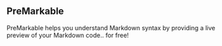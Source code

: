 ## PreMarkable

PreMarkable helps you understand Markdown syntax by providing a live preview of your Markdown code.. for free!
